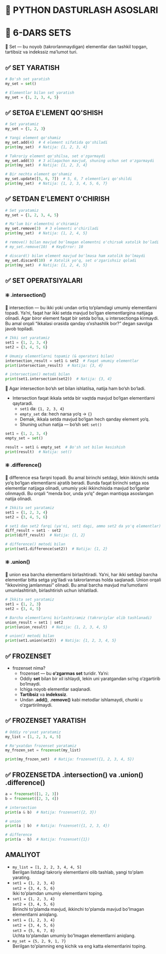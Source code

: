 # 🐍 PYTHON DASTURLASH ASOSLARI

# 🧩 6-DARS SETS

📌 Set — bu noyob (takrorlanmaydigan) elementlar dan tashkil topgan, tartibsiz va indekssiz ma’lumot turi.

## ✅ SET YARATISH

```python
# Bo'sh set yaratish
my_set = set()

# Elementlar bilan set yaratish
my_set = {1, 2, 3, 4, 5}
```

## ✅ SETGA E'LEMENT QO'SHISH


```python
# Set yaratamiz
my_set = {1, 2, 3}

# Yangi element qo'shamiz
my_set.add(4)  # 4 element sifatida qo'shiladi
print(my_set)  # Natija: {1, 2, 3, 4}

# Takroriy element qo'shilsa, set o'zgarmaydi
my_set.add(3)  # 3 allaqachon mavjud, shuning uchun set o'zgarmaydi
print(my_set)  # Natija: {1, 2, 3, 4}

# Bir nechta element qo'shamiz
my_set.update([5, 6, 7])  # 5, 6, 7 elementlari qo'shildi
print(my_set)  # Natija: {1, 2, 3, 4, 5, 6, 7}
```

## ✅ SETDAN E'LEMENT O'CHIRISH

```python
# Set yaratamiz
my_set = {1, 2, 3, 4, 5}

# Ma'lum bir elementni o'chiramiz
my_set.remove(3)  # 3 elementi o'chiriladi
print(my_set)  # Natija: {1, 2, 4, 5}

# remove() bilan mavjud bo'lmagan elementni o'chirsak xatolik bo'ladi
# my_set.remove(10)  # KeyError: 10

# discard() bilan element mavjud bo'lmasa ham xatolik bo'lmaydi
my_set.discard(10)  # Xatolik yo'q, set o'zgarishsiz qoladi
print(my_set)  # Natija: {1, 2, 4, 5}
```

## ✅ SET OPERATSIYALARI

### ❇️ .intersection()

📌 intersection — bu ikki yoki undan ortiq to‘plamdagi umumiy elementlarni topadi. Ya’ni, faqat har ikki setda mavjud bo‘lgan elementlargina natijaga olinadi. Agar biror element faqat bir setda bo‘lsa, u intersectionga kirmaydi. Bu amal orqali “ikkalasi orasida qanday o‘xshashlik bor?” degan savolga javob topiladi.

```python
# Ikki set yaratamiz
set1 = {1, 2, 3, 4}
set2 = {3, 4, 5, 6}

# Umumiy elementlarni topamiz (& operatori bilan)
intersection_result = set1 & set2  # Faqat umumiy elementlar
print(intersection_result)  # Natija: {3, 4}

# intersection() metodi bilan
print(set1.intersection(set2))  # Natija: {3, 4}
```

📌 Agar intersection bo‘sh set bilan ishlatilsa, natija ham bo‘sh bo‘ladi.

- Intersection faqat ikkala setda bir vaqtda mavjud bo‘lgan elementlarni qaytaradi.
    - `set1` da: `{1, 2, 3, 4}`
    - `empty_set` da: hech narsa yo‘q → `{}`
    - Demak, ikkala setda mavjud bo‘lgan hech qanday element yo‘q.
    - Shuning uchun natija — bo‘sh set: `set()`

```python
set1 = {1, 2, 3, 4}
empty_set = set()

result = set1 & empty_set  # Bo'sh set bilan kesishish
print(result)  # Natija: set()
```

### ❇️ .difference()

📌 difference esa farqni topadi. Bu amal birinchi setdagi, lekin ikkinchi setda yo‘q bo‘lgan elementlarni ajratib beradi. Bunda faqat birinchi setga xos elementlar natijaga olinadi, umumiy yoki ikkinchisida mavjud bo‘lganlar olinmaydi. Bu orqali “menda bor, unda yo‘q” degan mantiqqa asoslangan natija olinadi.

```python
# Ikkita set yaratamiz
set1 = {1, 2, 3, 4}
set2 = {3, 4, 5, 6}

# set1 dan set2 farqi (ya'ni, set1 dagi, ammo set2 da yo'q elementlar)
diff_result = set1 - set2
print(diff_result)  # Natija: {1, 2}

# difference() metodi bilan
print(set1.difference(set2))  # Natija: {1, 2}
```


### ❇️ .union()

📌 union esa barcha elementlarni birlashtiradi. Ya’ni, har ikki setdagi barcha elementlar bitta setga yig‘iladi va takrorlanmas holda saqlanadi. Union orqali “ikkovining jamlanmasi” olinadi. Bu amal barcha mavjud ma’lumotlarni umumlashtirish, birlashtirish uchun ishlatiladi.



```python
# Ikkita set yaratamiz
set1 = {1, 2, 3}
set2 = {3, 4, 5}

# Barcha elementlarni birlashtiramiz (takroriylar olib tashlanadi)
union_result = set1 | set2
print(union_result)  # Natija: {1, 2, 3, 4, 5}

# union() metodi bilan
print(set1.union(set2))  # Natija: {1, 2, 3, 4, 5}
```

## ✅ FROZENSET

- frozenset nima?
    - frozenset — bu **o‘zgarmas set** turidir. Ya’ni:
    - Oddiy **set** bilan bir xil ishlaydi, lekin uni yaratgandan so‘ng o‘zgartirib bo‘lmaydi.
    - Ichiga noyob elementlar saqlanadi.
    - **Tartibsiz** va **indekssiz**.
    - Undan **.add()**, **.remove()** kabi metodlar ishlamaydi, chunki u o‘zgartirilmaydi.

## ✅ FROZENSET YARATISH

```python
# Oddiy ro'yxat yaratamiz
my_list = [1, 2, 3, 4, 5]

# Ro'yxatdan frozenset yaratamiz
my_frozen_set = frozenset(my_list)

print(my_frozen_set)  # Natija: frozenset({1, 2, 3, 4, 5})
```

## ✅ FROZENSETDA .intersection() va .union() .difference()

```python
a = frozenset([1, 2, 3])
b = frozenset([2, 3, 4])

# intersection
print(a & b)  # Natija: frozenset({2, 3})

# union
print(a | b)  # Natija: frozenset({1, 2, 3, 4})

# difference
print(a - b)  # Natija: frozenset({1})
```



## AMALIYOT
- `my_list = [1, 2, 2, 3, 4, 4, 5]` <br>
Berilgan listdagi takroriy elementlarni olib tashlab, yangi to'plam yarating.
- `set1 = {1, 2, 3, 4}` <br>
`set2 = {3, 4, 5, 6}` <br>
Ikki to'plamdan umumiy elementlarni toping.
- `set1 = {1, 2, 3, 4}` <br>
`set2 = {3, 4, 5, 6}` <br>
Birinchi to'plamda mavjud, ikkinchi to'plamda mavjud bo'lmagan elementlarni aniqlang.
- `set1 = {1, 2, 3, 4}` <br>
`set2 = {3, 4, 5, 6}` <br>
`set3 = {5, 6, 7, 8}` <br>
Uchta to'plamdan umumiy bo'lmagan elementlarni aniqlang.
- `my_set = {5, 2, 9, 1, 7}` <br>
Berilgan to'plamning eng kichik va eng katta elementlarini toping.